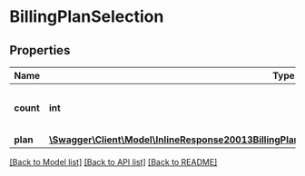 # BillingPlanSelection

## Properties
Name | Type | Description | Notes
------------ | ------------- | ------------- | -------------
**count** | **int** | Number of instances of the billing plan. | [optional] 
**plan** | [**\Swagger\Client\Model\InlineResponse20013BillingPlansBuildServiceCurrentBillingPeriodByAccountPlan**](InlineResponse20013BillingPlansBuildServiceCurrentBillingPeriodByAccountPlan.md) |  | [optional] 

[[Back to Model list]](../README.md#documentation-for-models) [[Back to API list]](../README.md#documentation-for-api-endpoints) [[Back to README]](../README.md)


